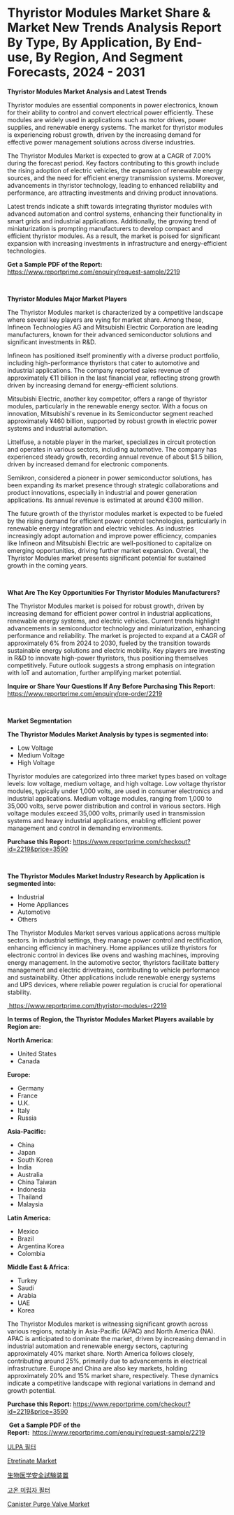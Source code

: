 <p><h1>Thyristor Modules Market Share & Market New Trends Analysis Report By Type, By Application, By End-use, By Region, And Segment Forecasts, 2024 - 2031</h1></p><p><strong>Thyristor Modules Market Analysis and Latest Trends</strong></p>
<p><p>Thyristor modules are essential components in power electronics, known for their ability to control and convert electrical power efficiently. These modules are widely used in applications such as motor drives, power supplies, and renewable energy systems. The market for thyristor modules is experiencing robust growth, driven by the increasing demand for effective power management solutions across diverse industries.</p><p>The Thyristor Modules Market is expected to grow at a CAGR of 7.00% during the forecast period. Key factors contributing to this growth include the rising adoption of electric vehicles, the expansion of renewable energy sources, and the need for efficient energy transmission systems. Moreover, advancements in thyristor technology, leading to enhanced reliability and performance, are attracting investments and driving product innovations.</p><p>Latest trends indicate a shift towards integrating thyristor modules with advanced automation and control systems, enhancing their functionality in smart grids and industrial applications. Additionally, the growing trend of miniaturization is prompting manufacturers to develop compact and efficient thyristor modules. As a result, the market is poised for significant expansion with increasing investments in infrastructure and energy-efficient technologies.</p></p>
<p><strong>Get a Sample PDF of the Report:&nbsp;</strong> <a href="https://www.reportprime.com/enquiry/request-sample/2219">https://www.reportprime.com/enquiry/request-sample/2219</a></p>
<p>&nbsp;</p>
<p><strong>Thyristor Modules Major Market Players</strong></p>
<p><p>The Thyristor Modules market is characterized by a competitive landscape where several key players are vying for market share. Among these, Infineon Technologies AG and Mitsubishi Electric Corporation are leading manufacturers, known for their advanced semiconductor solutions and significant investments in R&D.</p><p>Infineon has positioned itself prominently with a diverse product portfolio, including high-performance thyristors that cater to automotive and industrial applications. The company reported sales revenue of approximately €11 billion in the last financial year, reflecting strong growth driven by increasing demand for energy-efficient solutions.</p><p>Mitsubishi Electric, another key competitor, offers a range of thyristor modules, particularly in the renewable energy sector. With a focus on innovation, Mitsubishi's revenue in its Semiconductor segment reached approximately ¥460 billion, supported by robust growth in electric power systems and industrial automation.</p><p>Littelfuse, a notable player in the market, specializes in circuit protection and operates in various sectors, including automotive. The company has experienced steady growth, recording annual revenue of about $1.5 billion, driven by increased demand for electronic components.</p><p>Semikron, considered a pioneer in power semiconductor solutions, has been expanding its market presence through strategic collaborations and product innovations, especially in industrial and power generation applications. Its annual revenue is estimated at around €300 million.</p><p>The future growth of the thyristor modules market is expected to be fueled by the rising demand for efficient power control technologies, particularly in renewable energy integration and electric vehicles. As industries increasingly adopt automation and improve power efficiency, companies like Infineon and Mitsubishi Electric are well-positioned to capitalize on emerging opportunities, driving further market expansion. Overall, the Thyristor Modules market presents significant potential for sustained growth in the coming years.</p></p>
<p>&nbsp;</p>
<p><strong>What Are The Key Opportunities For Thyristor Modules Manufacturers?</strong></p>
<p><p>The Thyristor Modules market is poised for robust growth, driven by increasing demand for efficient power control in industrial applications, renewable energy systems, and electric vehicles. Current trends highlight advancements in semiconductor technology and miniaturization, enhancing performance and reliability. The market is projected to expand at a CAGR of approximately 6% from 2024 to 2030, fueled by the transition towards sustainable energy solutions and electric mobility. Key players are investing in R&D to innovate high-power thyristors, thus positioning themselves competitively. Future outlook suggests a strong emphasis on integration with IoT and automation, further amplifying market potential.</p></p>
<p><strong>Inquire or Share Your Questions If Any Before Purchasing This Report:</strong> <a href="https://www.reportprime.com/enquiry/pre-order/2219">https://www.reportprime.com/enquiry/pre-order/2219</a></p>
<p>&nbsp;</p>
<p><strong>Market Segmentation</strong></p>
<p><strong>The Thyristor Modules Market Analysis by types is segmented into:</strong></p>
<p><ul><li>Low Voltage</li><li>Medium Voltage</li><li>High Voltage</li></ul></p>
<p><p>Thyristor modules are categorized into three market types based on voltage levels: low voltage, medium voltage, and high voltage. Low voltage thyristor modules, typically under 1,000 volts, are used in consumer electronics and industrial applications. Medium voltage modules, ranging from 1,000 to 35,000 volts, serve power distribution and control in various sectors. High voltage modules exceed 35,000 volts, primarily used in transmission systems and heavy industrial applications, enabling efficient power management and control in demanding environments.</p></p>
<p><strong>Purchase this Report:&nbsp;</strong><a href="https://www.reportprime.com/checkout?id=2219&price=3590">https://www.reportprime.com/checkout?id=2219&price=3590</a></p>
<p>&nbsp;</p>
<p><strong>The Thyristor Modules Market Industry Research by Application is segmented into:</strong></p>
<p><ul><li>Industrial</li><li>Home Appliances</li><li>Automotive</li><li>Others</li></ul></p>
<p><p>The Thyristor Modules Market serves various applications across multiple sectors. In industrial settings, they manage power control and rectification, enhancing efficiency in machinery. Home appliances utilize thyristors for electronic control in devices like ovens and washing machines, improving energy management. In the automotive sector, thyristors facilitate battery management and electric drivetrains, contributing to vehicle performance and sustainability. Other applications include renewable energy systems and UPS devices, where reliable power regulation is crucial for operational stability.</p></p>
<p><a href="https://www.reportprime.com/thyristor-modules-r2219">&nbsp;https://www.reportprime.com/thyristor-modules-r2219</a></p>
<p><strong>In terms of Region, the Thyristor Modules Market Players available by Region are:</strong></p>
<p>
    <p> <strong> North America: </strong>
        <ul>
            <li>United States</li>
            <li>Canada</li>
        </ul>
        </p> 
    <p> <strong> Europe: </strong>
        <ul>
            <li>Germany</li>
            <li>France</li>
            <li>U.K.</li>
            <li>Italy</li>
            <li>Russia</li>
        </ul>
        </p> 
    <p> <strong> Asia-Pacific: </strong>
        <ul>
            <li>China</li>
            <li>Japan</li>
            <li>South Korea</li>
            <li>India</li>
            <li>Australia</li>
            <li>China Taiwan</li>
            <li>Indonesia</li>
            <li>Thailand</li>
            <li>Malaysia</li>
        </ul>
        </p> 
    <p> <strong> Latin America: </strong>
        <ul>
            <li>Mexico</li>
            <li>Brazil</li>
            <li>Argentina Korea</li>
            <li>Colombia</li>
        </ul>
        </p> 
    <p> <strong> Middle East & Africa: </strong>
        <ul>
            <li>Turkey</li>
            <li>Saudi</li>
            <li>Arabia</li>
            <li>UAE</li>
            <li>Korea</li>
        </ul>
    </p>
    </p>
<p><p>The Thyristor Modules market is witnessing significant growth across various regions, notably in Asia-Pacific (APAC) and North America (NA). APAC is anticipated to dominate the market, driven by increasing demand in industrial automation and renewable energy sectors, capturing approximately 40% market share. North America follows closely, contributing around 25%, primarily due to advancements in electrical infrastructure. Europe and China are also key markets, holding approximately 20% and 15% market share, respectively. These dynamics indicate a competitive landscape with regional variations in demand and growth potential.</p></p>
<p><strong>Purchase this Report: </strong><a href="https://www.reportprime.com/checkout?id=2219&price=3590">https://www.reportprime.com/checkout?id=2219&price=3590</a></p>
<p>&nbsp;<strong>Get a Sample PDF of the Report:&nbsp;&nbsp;</strong><a href="https://www.reportprime.com/enquiry/request-sample/2219">https://www.reportprime.com/enquiry/request-sample/2219</a></p>
<p><strong></strong></p>
<p><p><a href="https://medium.com/@luigispence46/%EC%84%B8%EA%B3%84-ulpa-filters-market-%EC%9D%80-2024%EC%97%90%EC%84%9C-2031%EB%A1%9C-%EC%97%B0%ED%8F%89%EA%B7%A0-%EC%A6%9D%EA%B0%80%EC%9C%A8%EC%9D%84-%EB%B3%B4%EC%9D%BC-%EA%B2%83%EC%9C%BC%EB%A1%9C-%EC%98%88%EC%83%81%EB%90%A9%EB%8B%88%EB%8B%A4-365e7ef4aef1">ULPA 필터</a></p><p><a href="https://issuu.com/reportprime-2/docs/etretinate-market-size-2030.pptx_a1c896da1c6646">Etretinate Market</a></p><p><a href="https://medium.com/@samleite85/biomedical-safety-testing-equipment-81d67fe80176">生物医学安全試験装置</a></p><p><a href="https://medium.com/@luigispence46/high-temperature-particulate-filters-market-%EC%9D%98-%EA%B8%80%EB%A1%9C%EB%B2%8C-%EC%8B%9C%EC%9E%A5-%EA%B0%9C%EC%9A%94%EB%8A%94-%EC%A0%84-%EC%84%B8%EA%B3%84-%EB%B0%8F-%EC%A3%BC%EC%9A%94-%EC%8B%9C%EC%9E%A5%EC%9D%98-%EC%82%B0%EC%97%85%EC%97%90-%EC%98%81%ED%96%A5%EC%9D%84-%EB%AF%B8%EC%B9%98%EB%8A%94-%EC%A3%BC%EC%9A%94-%ED%8A%B8%EB%A0%8C%EB%93%9C%EC%97%90-%EB%8C%80%ED%95%9C-%EB%8F%85%ED%8A%B9%ED%95%9C-854e72f46445">고온 미립자 필터</a></p><p><a href="https://medium.com/@graciakennyta2311/global-canister-purge-valve-market-opportunities-and-forecast-for-period-from-2024-to-2031-dea2ed0a8504">Canister Purge Valve Market</a></p></p>